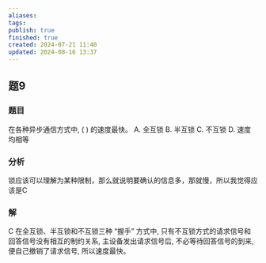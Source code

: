 ```yaml
---
aliases: 
tags: 
publish: true
finished: true
created: 2024-07-21 11:40
updated: 2024-08-16 13:37
---
```


## 题9
### 题目
在各种异步通信方式中, ( ) 的速度最快。
A. 全互锁 B. 半互锁 C. 不互锁 D. 速度均相等
### 分析
锁应该可以理解为某种限制，那么就说明要确认的信息多，那就慢，所以我觉得应该是C
### 解
C
在全互锁、半互锁和不互锁三种 “握手” 方式中, 只有不互锁方式的请求信号和回答信号没有相互的制约关系, 主设备发出请求信号后, 不必等待回答信号的到来, 便自己撤销了请求信号, 所以速度最快。
